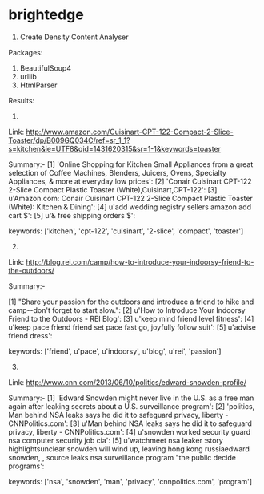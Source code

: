 # brightedge

1. Create Density Content Analyser

Packages:
1. BeautifulSoup4
2. urllib
3. HtmlParser



Results:

1. 
Link: http://www.amazon.com/Cuisinart-CPT-122-Compact-2-Slice-Toaster/dp/B009GQ034C/ref=sr_1_1?s=kitchen&ie=UTF8&qid=1431620315&sr=1-1&keywords=toaster

Summary:-
[1] 'Online Shopping for Kitchen Small Appliances from a great selection of Coffee Machines, Blenders, Juicers, Ovens, Specialty Appliances, & more at everyday low prices':
[2] 'Conair Cuisinart CPT-122 2-Slice Compact Plastic Toaster (White),Cuisinart,CPT-122':
[3] u'Amazon.com: Conair Cuisinart CPT-122 2-Slice Compact Plastic Toaster (White): Kitchen & Dining':
[4] u'add wedding registry sellers amazon add cart $':
[5] u'& free shipping orders $':

keywords:  ['kitchen', 'cpt-122', 'cuisinart', '2-slice', 'compact', 'toaster']

2.
Link: http://blog.rei.com/camp/how-to-introduce-your-indoorsy-friend-to-the-outdoors/

Summary:-

[1] "Share your passion for the outdoors and introduce a friend to hike and camp--don't forget to start slow.":
[2] u'How to Introduce Your Indoorsy Friend to the Outdoors - REI Blog':
[3] u'keep mind friend level fitness':
[4] u'keep pace friend friend set pace fast go, joyfully follow suit':
[5] u'advise friend dress':

keywords:  ['friend', u'pace', u'indoorsy', u'blog', u'rei', 'passion']

3.
Link: http://www.cnn.com/2013/06/10/politics/edward-snowden-profile/

Summary:-
[1] 'Edward Snowden might never live in the U.S. as a free man again after leaking secrets about a U.S. surveillance program':
[2] 'politics, Man behind NSA leaks says he did it to safeguard privacy, liberty - CNNPolitics.com':
[3] u'Man behind NSA leaks says he did it to safeguard privacy, liberty - CNNPolitics.com':
[4] u'snowden worked security guard nsa computer security job cia':
[5] u'watchmeet nsa leaker :story highlightsunclear snowden will wind up, leaving hong kong russiaedward snowden, , source leaks nsa surveillance program "the public decide programs':

keywords:  ['nsa', 'snowden', 'man', 'privacy', 'cnnpolitics.com', 'program']

